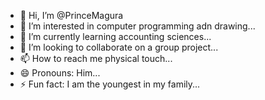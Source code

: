 - 👋 Hi, I’m @PrinceMagura
- 👀 I’m interested in computer programming adn drawing...
- 🌱 I’m currently learning accounting sciences...
- 💞️ I’m looking to collaborate on a group project...
- 📫 How to reach me physical touch...
- 😄 Pronouns: Him...
- ⚡ Fun fact: I am the youngest in my family...

<!---
PrinceMagura/PrinceMagura is a ✨ special ✨ repository because its `README.md` (this file) appears on your GitHub profile.
You can click the Preview link to take a look at your changes.
--->
